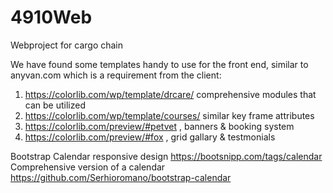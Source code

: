 # 4910Web
Webproject for cargo chain

We have found some templates handy to use for the front end, similar to anyvan.com which is a requirement from the client:
1. https://colorlib.com/wp/template/drcare/ comprehensive modules that can be utilized  
2. https://colorlib.com/wp/template/courses/ similar key frame attributes 
3. https://colorlib.com/preview/#petvet , banners & booking system 
4. https://colorlib.com/preview/#fox , grid gallary & testmonials

Bootstrap Calendar responsive design
https://bootsnipp.com/tags/calendar 
Comprehensive version of a calendar
https://github.com/Serhioromano/bootstrap-calendar
